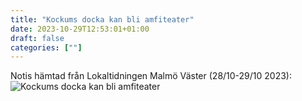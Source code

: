 ```yaml
---
title: "Kockums docka kan bli amfiteater"
date: 2023-10-29T12:53:01+01:00
draft: false
categories: [""]
---
```


Notis hämtad från Lokaltidningen Malmö Väster (28/10-29/10 2023):
![Kockums docka kan bli amfiteater](/images/kockums-docka-notis.png)
